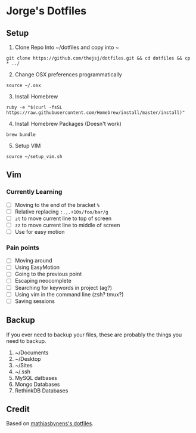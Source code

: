 # Jorge's Dotfiles

## Setup

1. Clone Repo Into ~/dotfiles and copy into ~

```
git clone https://github.com/thejsj/dotfiles.git && cd dotfiles && cp * ../
```

2. Change OSX preferences programmatically

```
source ~/.osx
```

3. Install Homebrew

```
ruby -e "$(curl -fsSL https://raw.githubusercontent.com/Homebrew/install/master/install)"
```

4. Install Homebrew Packages (Doesn't work)

```
brew bundle
```

5. Setup VIM

`source ~/setup_vim.sh`

## Vim


### Currently Learning

- [ ] Moving to the end of the bracket `%`
- [ ] Relative replacing `:.,.+10s/foo/bar/g`
- [ ] `zt` to move current line to top of screen
- [ ] `zz` to move current line to middle of screen
- [ ] Use <Leader><Leader> for easy motion

### Pain points

- [ ] Moving around
 - [ ] Using EasyMotion
 - [ ] Going to the previous point
- [ ] Escaping neocomplete
- [ ] Searching for keywords in project (ag?)
- [ ] Using vim in the command line (zsh? tmux?)
- [ ] Saving sessions

## Backup

If you ever need to backup your files, these are probably the things you need to backup.

1. ~/Documents
2. ~/Desktop
3. ~/Sites
4. ~/.ssh
5. MySQL datbases
6. Mongo Databases
7. RethinkDB Databases

## Credit
Based on [mathiasbynens's dotfiles](https://github.com/mathiasbynens/dotfiles).
